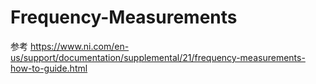 # Frequency-Measurements

参考
https://www.ni.com/en-us/support/documentation/supplemental/21/frequency-measurements-how-to-guide.html
